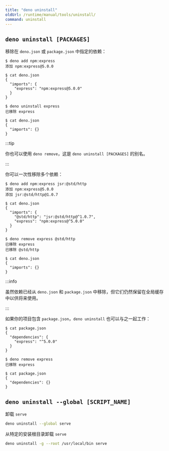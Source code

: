 ```yaml
---
title: "deno uninstall"
oldUrl: /runtime/manual/tools/uninstall/
command: uninstall
---
```


## `deno uninstall [PACKAGES]`

移除在 `deno.json` 或 `package.json` 中指定的依赖：

```shell
$ deno add npm:express
添加 npm:express@5.0.0

$ cat deno.json
{
  "imports": {
    "express": "npm:express@5.0.0"
  }
}
```

```shell
$ deno uninstall express
已移除 express

$ cat deno.json
{
  "imports": {}
}
```

:::tip

你也可以使用 `deno remove`，这是 `deno uninstall [PACKAGES]` 的别名。

:::

你可以一次性移除多个依赖：

```shell
$ deno add npm:express jsr:@std/http
添加 npm:express@5.0.0
添加 jsr:@std/http@1.0.7

$ cat deno.json
{
  "imports": {
    "@std/http": "jsr:@std/http@^1.0.7",
    "express": "npm:express@^5.0.0"
  }
}
```

```shell
$ deno remove express @std/http
已移除 express
已移除 @std/http

$ cat deno.json
{
  "imports": {}
}
```

:::info

虽然依赖已经从 `deno.json` 和 `package.json` 中移除，但它们仍然保留在全局缓存中以供将来使用。

:::

如果你的项目包含 `package.json`，`deno uninstall` 也可以与之一起工作：

```shell
$ cat package.json
{
  "dependencies": {
    "express": "^5.0.0"
  }
}

$ deno remove express
已移除 express

$ cat package.json
{
  "dependencies": {}
}
```

## `deno uninstall --global [SCRIPT_NAME]`

卸载 `serve`

```bash
deno uninstall --global serve
```

从特定的安装根目录卸载 `serve`

```bash
deno uninstall -g --root /usr/local/bin serve
```